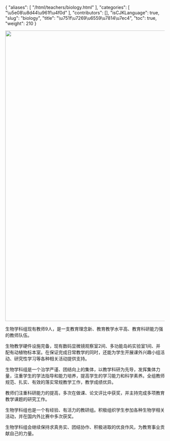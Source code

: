 {
    "aliases": [
        "/html/teachers/biology.html"
    ],
    "categories": [
        "\u5e08\u8d44\u961f\u4f0d"
    ],
    "contributors": [],
    "isCJKLanguage": true,
    "slug": "biology",
    "title": "\u751f\u7269\u6559\u7814\u7ec4",
    "toc": true,
    "weight": 210
}


<img
    src="https://cdn.tfls.online/mirror/full/a7d8a217c03c4ff3237ef5b16beef0dc7945ce08.jpg"
    style="display:block;margin-left:auto;margin-right:auto;"
    decoding="async"
    fetchpriority="auto"
    loading="lazy"
    height="917"
    width="640"
/>







生物学科组现有教师9人，是一支教育理念新、教育教学水平高、教育科研能力强的教师队伍。




生物教学硬件设施完备，现有数码显微镜观察室2间、多功能岛屿实验室1间、并配有动植物标本室。在保证完成日常教学的同时，还能为学生开展课外兴趣小组活动、研究性学习等各种相关活动提供支持。




生物学科组是一个治学严谨、团结向上的集体，以教学科研为先导，发挥集体力量，注重学生的学法指导和能力培养，提高学生的学习能力和科学素养。全组教师规范、扎实、有效的落实常规教学工作，教学成绩优异。




教师们注重科研能力的提高，多次在做课、论文评比中获奖，并主持完成多项教育教学课题的研究工作。




生物学科组也是一个有经验、有活力的教研组。积极组织学生参加各种生物学相关活动，并在国内外比赛中多次获奖。




生物学科组会继续保持求真务实、团结协作、积极进取的优良作风，为教育事业贡献自己的力量。




